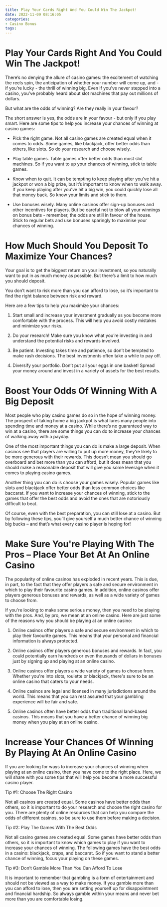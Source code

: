 ```yaml
---
title: Play Your Cards Right And You Could Win The Jackpot!
date: 2022-11-09 08:16:05
categories:
- Casino Bonus
tags:
---
```



#  Play Your Cards Right And You Could Win The Jackpot!

There’s no denying the allure of casino games: the excitement of watching the reels spin, the anticipation of whether your number will come up, and - if you’re lucky - the thrill of winning big. Even if you’ve never stepped into a casino, you’ve probably heard about slot machines that pay out millions of dollars.

But what are the odds of winning? Are they really in your favour?

The short answer is yes, the odds are in your favour - but only if you play smart. Here are some tips to help you increase your chances of winning at casino games:

- Pick the right game. Not all casino games are created equal when it comes to odds. Some games, like blackjack, offer better odds than others, like slots. So do your research and choose wisely.

- Play table games. Table games offer better odds than most slot machines. So if you want to up your chances of winning, stick to table games.

- Know when to quit. It can be tempting to keep playing after you’ve hit a jackpot or won a big prize, but it’s important to know when to walk away. If you keep playing after you’ve hit a big win, you could quickly lose all that money back. So know your limits and stick to them.

- Use bonuses wisely. Many online casinos offer sign-up bonuses and other incentives for players. But be careful not to blow all your winnings on bonus bets - remember, the odds are still in favour of the house. Stick to regular bets and use bonuses sparingly to maximise your chances of winning.

#  How Much Should You Deposit To Maximize Your Chances? 

Your goal is to get the biggest return on your investment, so you naturally want to put in as much money as possible. But there’s a limit to how much you should deposit.

You don’t want to risk more than you can afford to lose, so it’s important to find the right balance between risk and reward.

Here are a few tips to help you maximize your chances:

1. Start small and increase your investment gradually as you become more comfortable with the process. This will help you avoid costly mistakes and minimize your risks.

2. Do your research! Make sure you know what you’re investing in and understand the potential risks and rewards involved.

3. Be patient. Investing takes time and patience, so don’t be tempted to make rash decisions. The best investments often take a while to pay off.

4. Diversify your portfolio. Don’t put all your eggs in one basket! Spread your money around and invest in a variety of assets for the best results.

#  Boost Your Odds Of Winning With A Big Deposit 

Most people who play casino games do so in the hope of winning money. The prospect of taking home a big jackpot is what lures many people into spending time and money at a casino. While there’s no guaranteed way to win at a casino, there are some things you can do to increase your chances of walking away with a payday.

One of the most important things you can do is make a large deposit. When casinos see that players are willing to put up more money, they’re likely to be more generous with their rewards. This doesn’t mean you should go overboard and bet more than you can afford, but it does mean that you should make a reasonable deposit that will give you some leverage when it comes to playing casino games.

Another thing you can do is choose your games wisely. Popular games like slots and blackjack offer better odds than less common choices like baccarat. If you want to increase your chances of winning, stick to the games that offer the best odds and avoid the ones that are notoriously difficult to beat.

Of course, even with the best preparation, you can still lose at a casino. But by following these tips, you’ll give yourself a much better chance of winning big bucks – and that’s what every casino player is hoping for!

#  Make Sure You're Playing With The Pros – Place Your Bet At An Online Casino

The popularity of online casinos has exploded in recent years. This is due, in part, to the fact that they offer players a safe and secure environment in which to play their favourite casino games. In addition, online casinos offer players generous bonuses and rewards, as well as a wide variety of games to choose from.

If you're looking to make some serious money, then you need to be playing with the pros. And, by pro, we mean at an online casino. Here are just some of the reasons why you should be playing at an online casino:

1. Online casinos offer players a safe and secure environment in which to play their favourite games. This means that your personal and financial information is always protected.

2. Online casinos offer players generous bonuses and rewards. In fact, you could potentially earn hundreds or even thousands of dollars in bonuses just by signing up and playing at an online casino.

3. Online casinos offer players a wide variety of games to choose from. Whether you're into slots, roulette or blackjack, there's sure to be an online casino that caters to your needs.

4. Online casinos are legal and licensed in many jurisdictions around the world. This means that you can rest assured that your gambling experience will be fair and safe.

5. Online casinos often have better odds than traditional land-based casinos. This means that you have a better chance of winning big money when you play at an online casino.

#  Increase Your Chances Of Winning By Playing At An Online Casino

If you are looking for ways to increase your chances of winning when playing at an online casino, then you have come to the right place. Here, we will share with you some tips that will help you become a more successful casino player.

Tip #1: Choose The Right Casino

Not all casinos are created equal. Some casinos have better odds than others, so it is important to do your research and choose the right casino for you. There are plenty of online resources that can help you compare the odds of different casinos, so be sure to use them before making a decision.

Tip #2: Play The Games With The Best Odds

Not all casino games are created equal. Some games have better odds than others, so it is important to know which games to play if you want to increase your chances of winning. The following games have the best odds in a casino: blackjack, craps, and baccarat. So if you want to stand a better chance of winning, focus your playing on these games.

Tip #3: Don’t Gamble More Than You Can Afford To Lose

It is important to remember that gambling is a form of entertainment and should not be viewed as a way to make money. If you gamble more than you can afford to lose, then you are setting yourself up for disappointment and financial hardship. So always gamble within your means and never bet more than you are comfortable losing.











